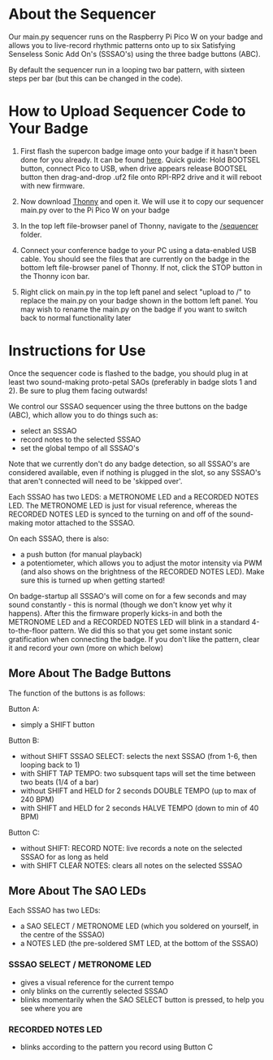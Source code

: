 # About the Sequencer

Our main.py sequencer runs on the Raspberry Pi Pico W on your badge and allows you to live-record rhythmic patterns onto up to six Satisfying Senseless Sonic Add On's (SSSAO's) using the three badge buttons (ABC).

By default the sequencer run in a looping two bar pattern, with sixteen steps per bar (but this can be changed in the code).

# How to Upload Sequencer Code to Your Badge

1. First flash the supercon badge image onto your badge if it hasn't been done for you already. It can be found [here](../badge_firmware). Quick guide: Hold BOOTSEL button, connect Pico to USB, when drive appears release BOOTSEL button then drag-and-drop .uf2 file onto RPI-RP2 drive and it will reboot with new firmware.

2. Now download [Thonny](https://thonny.org/) and open it. We will use it to copy our sequencer main.py over to the Pi Pico W on your badge

3. In the top left file-browser panel of Thonny, navigate to the [/sequencer](./tree/main/badge_sequencer) folder.

4. Connect your conference badge to your PC using a data-enabled USB cable. You should see the files that are currently on the badge in the bottom left file-browser panel of Thonny. If not, click the STOP button in the Thonny icon bar. 

5. Right click on main.py in the top left panel and select "upload to /" to replace the main.py on your badge shown in the bottom left panel. You may wish to rename the main.py on the badge if you want to switch back to normal functionality later

# Instructions for Use

Once the sequencer code is flashed to the badge, you should plug in at least two sound-making proto-petal SAOs (preferably in badge slots 1 and 2). Be sure to plug them facing outwards!

We control our SSSAO sequencer using the three buttons on the badge (ABC), which allow you to do things such as: 
- select an SSSAO
- record notes to the selected SSSAO
- set the global tempo of all SSSAO's

Note that we currently don't do any badge detection, so all SSSAO's are considered available, even if nothing is plugged in the slot, so any SSSAO's that aren't connected will need to be 'skipped over'.

Each SSSAO has two LEDS: a METRONOME LED and a RECORDED NOTES LED. The METRONOME LED is just for visual reference, whereas the RECORDED NOTES LED is synced to the turning on and off of the sound-making motor attached to the SSSAO. 

On each SSSAO, there is also:
- a push button (for manual playback)
- a potentiometer, which allows you to adjust the motor intensity via PWM (and also shows on the brightness of the RECORDED NOTES LED). Make sure this is turned up when getting started!

On badge-startup all SSSAO's will come on for a few seconds and may sound constantly - this is normal (though we don't know yet why it happens). After this the firmware properly kicks-in and both the METRONOME LED and a RECORDED NOTES LED will blink in a standard 4-to-the-floor pattern. We did this so that you get some instant sonic gratification when connecting the badge. If you don't like the pattern, clear it and record your own (more on which below)

## More About The Badge Buttons

The function of the buttons is as follows:

Button A:
- simply a SHIFT button

Button B:
- without SHIFT								SSSAO SELECT: selects the next SSSAO (from 1-6, then looping back to 1)
- with SHIFT 								TAP TEMPO: two subsquent taps will set the time between two beats (1/4 of a bar)
- without SHIFT and HELD for 2 seconds		DOUBLE TEMPO (up to max of 240 BPM)
- with SHIFT and HELD for 2 seconds			HALVE TEMPO (down to min of 40 BPM)

Button C:
- without SHIFT:							RECORD NOTE: live records a note on the selected SSSAO for as long as held
- with SHIFT								CLEAR NOTES: clears all notes on the selected SSSAO

## More About The SAO LEDs

Each SSSAO has two LEDs:
- a SAO SELECT / METRONOME LED (which you soldered on yourself, in the centre of the SSSAO)
- a NOTES LED (the pre-soldered SMT LED, at the bottom of the SSSAO)

### SSSAO SELECT / METRONOME LED

- gives a visual reference for the current tempo
- only blinks on the currently selected SSSAO
- blinks momentarily when the SAO SELECT button is pressed, to help you see where you are

### RECORDED NOTES LED

- blinks according to the pattern you record using Button C
